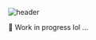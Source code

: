 ![header](https://capsule-render.vercel.app/api?type=waving&color=gradient&height=225&section=header&text=Hi,%20I'm%20Jayanth&animation=twinkling&fontSize=60&fontAlign=30&fontAlignY=40)

👀 Work in progress lol ...
